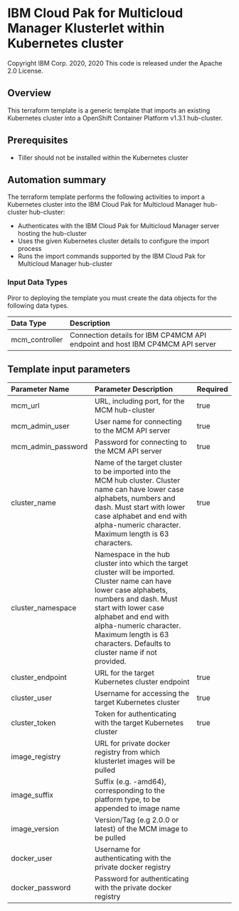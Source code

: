 # IBM Cloud Pak for Multicloud Manager Klusterlet within Kubernetes cluster
Copyright IBM Corp. 2020, 2020 
This code is released under the Apache 2.0 License.

## Overview
This terraform template is a generic template that imports an existing Kubernetes cluster into a OpenShift Container Platform v1.3.1 hub-cluster.

## Prerequisites
* Tiller should not be installed within the Kubernetes cluster

## Automation summary
The terraform template performs the following activities to import a Kubernetes cluster into the IBM Cloud Pak for Multicloud Manager hub-cluster hub-cluster:
* Authenticates with the IBM Cloud Pak for Multicloud Manager server hosting the hub-cluster
* Uses the given Kubernetes cluster details to configure the import process
* Runs the import commands supported by the IBM Cloud Pak for Multicloud Manager hub-cluster

### Input Data Types

Piror to deploying the template you must create the data objects for the following data types.

| Data Type | Description |
| :---      | :--- | 
| mcm_controller | Connection details for IBM CP4MCM API endpoint and host IBM CP4MCM API server |

## Template input parameters

| Parameter Name                  | Parameter Description | Required |
| :---                            | :--- | :--- |
| mcm\_url                        | URL, including port, for the MCM hub-cluster | true |
| mcm\_admin\_user                | User name for connecting to the MCM API server | true |
| mcm\_admin\_password            | Password for connecting to the MCM API server | true |
| cluster_name                    | Name of the target cluster to be imported into the MCM hub cluster. Cluster name can have lower case alphabets, numbers and dash. Must start with lower case alphabet and end with alpha-numeric character. Maximum length is 63 characters. | true |
| cluster_namespace               | Namespace in the hub cluster into which the target cluster will be imported. Cluster name can have lower case alphabets, numbers and dash. Must start with lower case alphabet and end with alpha-numeric character. Maximum length is 63 characters. Defaults to cluster name if not provided. | |
| cluster_endpoint                | URL for the target Kubernetes cluster endpoint | true |
| cluster_user                    | Username for accessing the target Kubernetes cluster | true |
| cluster_token                   | Token for authenticating with the target Kubernetes cluster | true |
| image_registry                  | URL for private docker registry from which klusterlet images will be pulled | |
| image_suffix                    | Suffix (e.g. -amd64), corresponding to the platform type, to be appended to image name | |
| image_version                   | Version/Tag (e.g 2.0.0 or latest) of the MCM image to be pulled | |
| docker_user                     | Username for authenticating with the private docker registry | |
| docker_password                 | Password for authenticating with the private docker registry | |
